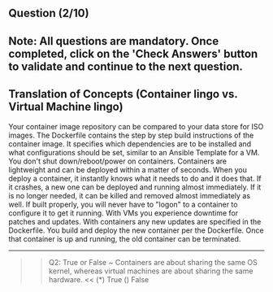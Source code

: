 ## Question (2/10)

Note: All questions are mandatory. Once completed, click on the 'Check Answers' button to validate and continue to the next question.
---

## Translation of Concepts (Container lingo vs. Virtual Machine lingo)

Your container image repository can be compared to your data store for ISO images. The Dockerfile contains the step by step build instructions of the container image. It specifies which dependencies are to be installed and what configurations should be set, similar to an Ansible Template for a VM. You don't shut down/reboot/power on containers. Containers are lightweight and can be deployed within a matter of seconds. When you deploy a container, it instantly knows what it needs to do and it does that. If it crashes, a new one can be deployed and running almost immediately. If it is no longer needed, it can be killed and removed almost immediately as well. If built properly, you will never have to "logon" to a container to configure it to get it running. With VMs you experience downtime for patches and updates. With containers any new updates are specified in the Dockerfile. You build and deploy the new container per the Dockerfile. Once that container is up and running, the old container can be terminated.

---
>>Q2: True or False ~ Containers are about sharing the same OS kernel, whereas virtual machines are about sharing the same hardware. << 
(*) True
() False
